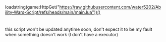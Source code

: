 loadstring(game:HttpGet("https://raw.githubusercontent.com/water5202/Ability-Wars-Script/refs/heads/main/main.lua"))()
#
this script won't be updated anytime soon, don't expect it to be my fault when something doesn't work (I don't have a executor)
#
